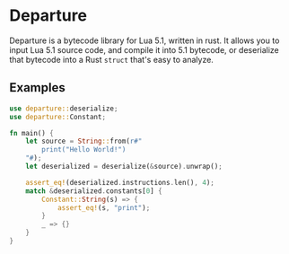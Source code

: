 # Departure
Departure is a bytecode library for Lua 5.1, written in rust. It allows you to input Lua 5.1 source code, and compile it into 5.1 bytecode, or deserialize that bytecode into a Rust `struct` that's easy to analyze. 

## Examples

```rust
use departure::deserialize;
use departure::Constant;

fn main() {
    let source = String::from(r#"
        print("Hello World!")
    "#);
    let deserialized = deserialize(&source).unwrap();

    assert_eq!(deserialized.instructions.len(), 4);
    match &deserialized.constants[0] {
        Constant::String(s) => {
            assert_eq!(s, "print");
        }
        _ => {}
    }
}
```
